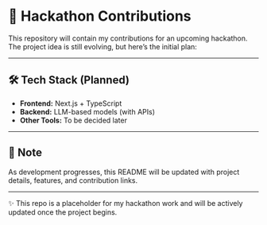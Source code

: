 # 🚀 Hackathon Contributions

This repository will contain my contributions for an upcoming hackathon.  
The project idea is still evolving, but here’s the initial plan:

---

## 🛠️ Tech Stack (Planned)
- **Frontend:** Next.js + TypeScript  
- **Backend:** LLM-based models (with APIs)  
- **Other Tools:** To be decided later

---

## 📌 Note
As development progresses, this README will be updated with project details, features, and contribution links.  

---

✨ This repo is a placeholder for my hackathon work and will be actively updated once the project begins.
